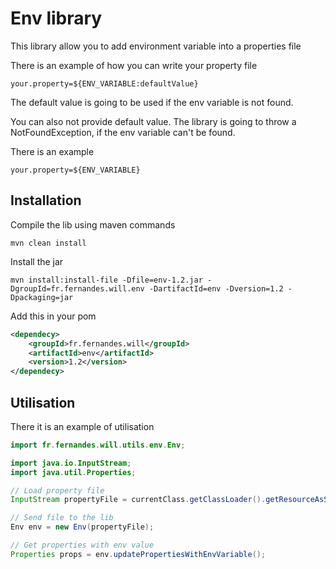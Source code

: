 # Env library

This library allow you to add environment variable into a properties file

There is an example of how you can write your property file

```properties
your.property=${ENV_VARIABLE:defaultValue}
```
The default value is going to be used if the env variable is not found.

You can also not provide default value. The library is going to throw a NotFoundException, 
if the env variable can't be found.

There is an example
```properties
your.property=${ENV_VARIABLE}
```



## Installation

Compile the lib using maven commands
```shell
mvn clean install
```

Install the jar 
```shell
mvn install:install-file -Dfile=env-1.2.jar -DgroupId=fr.fernandes.will.env -DartifactId=env -Dversion=1.2 -Dpackaging=jar
```

Add this in your pom

```xml
<dependecy>
    <groupId>fr.fernandes.will</groupId>
    <artifactId>env</artifactId>
    <version>1.2</version>
</dependecy>
```

## Utilisation
There it is an example of utilisation

```java
import fr.fernandes.will.utils.env.Env;

import java.io.InputStream;
import java.util.Properties;

// Load property file
InputStream propertyFile = currentClass.getClassLoader().getResourceAsStream("path/to/application.properties");

// Send file to the lib
Env env = new Env(propertyFile);

// Get properties with env value
Properties props = env.updatePropertiesWithEnvVariable();
```
